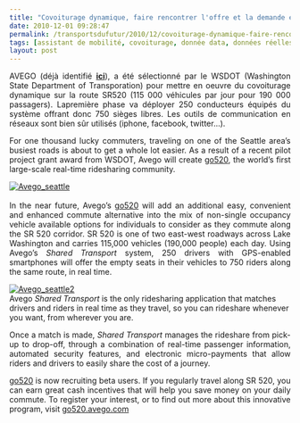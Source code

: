 ```yaml
---
title: "Covoiturage dynamique, faire rencontrer l'offre et la demande en temps réel, expérimentation grande échelle à Seattle"
date: 2010-12-01 09:28:47
permalink: /transportsdufutur/2010/12/covoiturage-dynamique-faire-rencontrer-loffre-et-la-demande-en-temps-reel-experimentation-grande-ech.html
tags: [assistant de mobilité, covoiturage, donnée data, données réelles, internet, iphone, partage de la voirie]
layout: post
---
```


<p style="text-align: justify">AVEGO (déjà identifié <strong><a href="https://gabrielplassat.github.io/transportsdufutur/2010/02/avego-realtime-ridesharing-for-the-iphone-generation.html" target="_blank">ici</a></strong>), a été sélectionné par le WSDOT (Washington State Department of Transporation) pour mettre en oeuvre du covoiturage dynamique sur la route SR520 (115 000 véhicules par jour pour 190 000 passagers). Lapremière phase va déployer 250 conducteurs équipés du système offrant donc 750 sièges libres. Les outils de communication en réseaux sont bien sûr utilisés (iphone, facebook, twitter...). </p>  <!--more-->   <p style="text-align: justify">For one thousand lucky commuters, traveling on one of the Seattle area’s busiest roads is about to get a whole lot easier. As a result of a recent pilot project grant award from WSDOT, Avego will create <a href="http://avegonewsletter.cmail1.com/t/r/l/sfkdt/cijuixy/n">go520</a>, the world’s first large-scale real-time ridesharing community.</p> <p style="text-align: justify"><a href="https://gabrielplassat.github.io/transportsdufutur/wp-content/uploads/sites/6/old/6a0120a66d2ad4970b013489a48edd970c-pi.jpg"><img alt="Avego_seattle" class="asset  asset-image at-xid-6a0120a66d2ad4970b013489a48edd970c" src="/wp-content/uploads/sites/6/old/6a0120a66d2ad4970b013489a48edd970c-500wi.jpg" style="margin-left: auto;margin-right: auto" title="Avego_seattle" /></a> <br /> <br />In the near future, Avego’s <a href="http://avegonewsletter.cmail1.com/t/r/l/sfkdt/cijuixy/x">go520</a> will add an additional easy, convenient and enhanced commute alternative into the mix of non-single occupancy vehicle available options for individuals to consider as they commute along the SR 520 corridor. SR 520 is one of two east-west roadways across Lake Washington and carries 115,000 vehicles (190,000 people) each day. Using Avego’s <em>Shared Transport</em> system, 250 drivers with GPS-enabled smartphones will offer the empty seats in their vehicles to 750 riders along the same route, in real time.</p> <p><a href="https://gabrielplassat.github.io/transportsdufutur/wp-content/uploads/sites/6/old/6a0120a66d2ad4970b0147e04864a0970b-pi.jpg"><img alt="Avego_seattle2" class="asset  asset-image at-xid-6a0120a66d2ad4970b0147e04864a0970b" src="/wp-content/uploads/sites/6/old/6a0120a66d2ad4970b0147e04864a0970b-500wi.jpg" style="margin-left: auto;margin-right: auto" title="Avego_seattle2" /></a> <br />Avego <em>Shared Transport</em> is the only ridesharing application that matches drivers and riders in real time as they travel, so you can rideshare whenever you want, from wherever you are.</p> <p style="text-align: justify">Once a match is made, <em>Shared Transport</em> manages the rideshare from pick-up to drop-off, through a combination of real-time passenger information, automated security features, and electronic micro-payments that allow riders and drivers to easily share the cost of a journey.</p> <p style="text-align: justify"><a href="http://avegonewsletter.cmail1.com/t/r/l/sfkdt/cijuixy/m">go520</a> is now recruiting beta users. If you regularly travel along SR 520, you can earn great cash incentives that will help you save money on your daily commute. To register your interest, or to find out more about this innovative program, visit <a href="http://avegonewsletter.cmail1.com/t/r/l/sfkdt/cijuixy/c">go520.avego.com</a></p> <p><strong> </strong></p>
